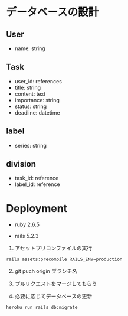# データベースの設計

## User

- name: string

## Task

- user_id: references
- title: string
- content: text
- importance: string
- status: string
- deadline: datetime

## label

- series: string

## division

- task_id: reference
- label_id: reference

# Deployment

- ruby 2.6.5

- rails 5.2.3

1. アセットプリコンファイルの実行

`rails assets:precompile RAILS_ENV=production`

2. git puch origin ブランチ名

3. プルリクエストをマージしてもらう

4. 必要に応じてデータベースの更新

`heroku run rails db:migrate`
